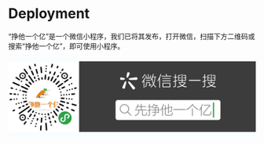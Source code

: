# Deployment
“挣他一个亿”是一个微信小程序，我们已将其发布，打开微信，扫描下方二维码或搜索“挣他一个亿”，即可使用小程序。

![](Production_image/二维码.png)
